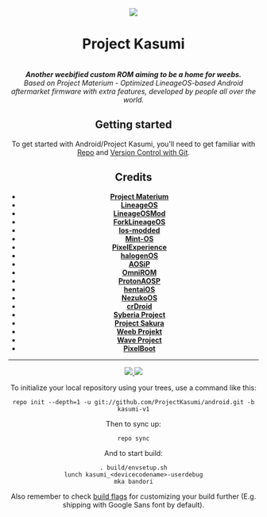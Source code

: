 <div align="center">
<img src="https://dl.ayokaacr.tk/5:/Not%20ROM/KasumiBanner.png" />
<h1>Project Kasumi</h1>
</br>
<strong><i> Another weebified custom ROM aiming to be a home for weebs. </i></strong>
</br>
<i> Based on Project Materium - Optimized LineageOS-based Android aftermarket firmware with extra features, developed by people all over the world. </i>
</br>

Getting started
---------------
To get started with Android/Project Kasumi, you'll need to get
familiar with [Repo](https://source.android.com/source/using-repo.html) and [Version Control with Git](https://source.android.com/source/version-control.html).
  
Credits
-------
- [**Project Materium**](https://github.com/ProjectMaterium)
- [**LineageOS**](https://github.com/LineageOS)
- [**LineageOSMod**](https://github.com/LineageOSMod)
- [**ForkLineageOS**](https://github.com/ForkLineageOS)
- [**los-modded**](https://github.com/los-modded)
- [**Mint-OS**](https://github.com/Mint-OS)
- [**PixelExperience**](https://github.com/PixelExperience)
- [**halogenOS**](https://github.com/halogenOS)
- [**AOSiP**](https://github.com/AOSiP)
- [**OmniROM**](https://github.com/OmniROM)
- [**ProtonAOSP**](https://github.com/ProtonAOSP)
- [**hentaiOS**](https://github.com/hentaiOS)
- [**NezukoOS**](https://github.com/NezukoOS)
- [**crDroid**](https://github.com/crDroidAndroid)
- [**Syberia Project**](https://github.com/syberia-project)
- [**Project Sakura**](https://github.com/ProjectSakura)
- [**Weeb Projekt**](https://github.com/WeebProjekt)
- [**Wave Project**](https://github.com/Wave-Project)
- [**PixelBoot**](https://github.com/PixelBoot)
*********
<a href="https://twitter.com/ProjectKasumi_">
<img src="https://img.shields.io/badge/Twitter-blue?style=for-the-badge">
</a>
<a href="https://t.me/ProjectKasumi">
<img src="https://img.shields.io/badge/Telegram-Chat-green?style=for-the-badge">
</a>

To initialize your local repository using your trees, use a command like this:  
```
repo init --depth=1 -u git://github.com/ProjectKasumi/android.git -b kasumi-v1
```
Then to sync up:
```
repo sync
```
And to start build:
```
. build/envsetup.sh
lunch kasumi_<devicecodename>-userdebug
mka bandori
```

Also remember to check [build flags](https://github.com/ProjectKasumi/android_build_flags) for customizing your build further (E.g. shipping with Google Sans font by default).
